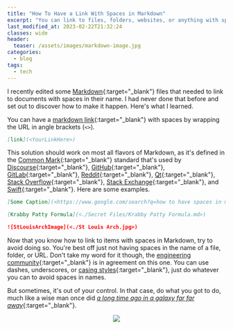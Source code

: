```yaml
---
title: "How To Have a Link With Spaces in Markdown"
excerpt: "You can link to files, folders, websites, or anything with spaces in it, using this one simple Markdown trick (intentional built-in feature)."
last_modified_at: 2023-02-22T21:32:24
classes: wide
header:
  teaser: /assets/images/markdown-image.jpg
categories:
  - blog
tags:
  - tech
---
```


I recently edited some [Markdown](https://www.markdownguide.org/){:target="_blank"} files that needed to link to documents with spaces in their name. I had never done that before and set out to discover how to make it happen. Here's what I learned.

You can have a [markdown link](https://www.markdownguide.org/basic-syntax/#links){:target="_blank"} with spaces by wrapping the URL in angle brackets (`<>`).

```Markdown
[link](<YourLinkHere>)
```

This solution should work on most all flavors of Markdown, as it's defined in the [Common Mark](https://spec.commonmark.org/0.30/#example-485){:target="_blank"} standard that's used by [Discourse](https://www.discourse.org/){:target="_blank"}, [GitHub](https://github.com/about){:target="_blank"}, [GitLab](https://about.gitlab.com/){:target="_blank"}, [Reddit](https://www.reddit.com/){:target="_blank"}, [Qt](https://www.qt.io/){:target="_blank"}, [Stack Overflow](https://stackoverflow.com/){:target="_blank"}, [Stack Exchange](https://stackexchange.com/){:target="_blank"}, and [Swift](https://developer.apple.com/swift/){:target="_blank"}. Here are some examples.

```Markdown
[Some Caption](<https://www.google.com/search?q=how to have spaces in markdown link>)
```

```Markdown
[Krabby Patty Formula](<./Secret Files/Krabby Patty Formula.md>)
```

```Markdown
![StLouisArchImage](<./St Louis Arch.jpg>)
```

Now that you know how to link to items with spaces in Markdown, try to avoid doing so. You're best off just not having spaces in the name of a file, folder, or URL. Don't take my word for it though, the [engineering community](https://superuser.com/questions/29111/what-technical-reasons-exist-for-not-using-space-characters-in-file-names){:target="_blank"} is in agreement on this one. You can use dashes, underscores, or [casing styles](https://stackoverflow.com/questions/17326185/what-are-the-different-kinds-of-cases){:target="_blank"}, just do whatever you can to avoid spaces in names.

But sometimes, it's out of your control. In that case, do what you got to do, much like a wise man once did [_a long time ago in a galaxy far far away_](https://starwars.fandom.com/wiki/Duel_on_Mustafar){:target="_blank"}.

<p align="center">
  <img src="/assets/images/obi-wan-must.gif" />
</p>
